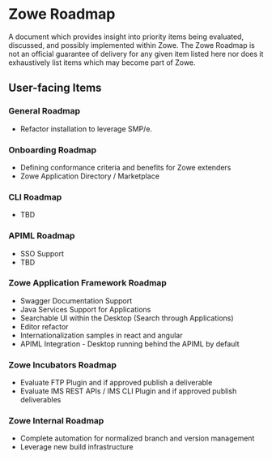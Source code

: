 # Zowe Roadmap

A document which provides insight into priority items being evaluated, discussed, and possibly implemented within Zowe. The Zowe Roadmap is not an official guarantee of delivery for any given item listed here nor does it exhaustively list items which may become part of Zowe.

## User-facing Items

### General Roadmap
* Refactor installation to leverage SMP/e.

### Onboarding Roadmap
* Defining conformance criteria and benefits for Zowe extenders
* Zowe Application Directory / Marketplace

### CLI Roadmap
* TBD

### APIML Roadmap
* SSO Support
* TBD

### Zowe Application Framework Roadmap
* Swagger Documentation Support
* Java Services Support for Applications
* Searchable UI within the Desktop (Search through Applications)
* Editor refactor
* Internationalization samples in react and angular
* APIML Integration - Desktop running behind the APIML by default

### Zowe Incubators Roadmap
* Evaluate FTP Plugin and if approved publish a deliverable
* Evaluate IMS REST APIs / IMS CLI Plugin and if approved publish deliverables

### Zowe Internal Roadmap
* Complete automation for normalized branch and version management
* Leverage new build infrastructure
